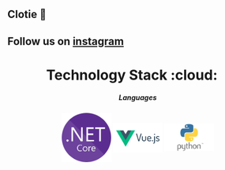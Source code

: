## Clotie 👋

## Follow us on [instagram](https://www.instagram.com/clotiecom/)

<h1 align="center">Technology Stack :cloud:  </h1>
<p align="center">
  <ul>
      <h5 align="center">Languages</h5>
      <p align="center">
        <img align="middle" src="/netcore.png" alt=".netcore"  
        style="width: 100px; max-width: 100%; height: auto"</img>
        <img align="middle" src="/vuejs.png" alt="vuejs"
        style="width: 100px; max-width: 100%; height: auto"</img>
        <img align="middle" src="/python.png" alt="python"
        style="width: 100px; max-width: 100%; height: auto"</img>
      </p>
    </ul>
  </p>
